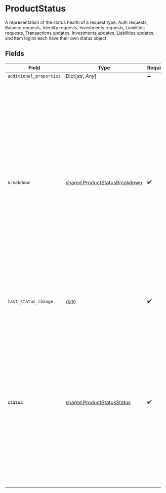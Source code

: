 # ProductStatus

A representation of the status health of a request type. Auth requests, Balance requests, Identity requests, Investments requests, Liabilities requests, Transactions updates, Investments updates, Liabilities updates, and Item logins each have their own status object.


## Fields

| Field                                                                                                                                                                                                                                                                                                                                                                                                                                                                                                                                                                                                           | Type                                                                                                                                                                                                                                                                                                                                                                                                                                                                                                                                                                                                            | Required                                                                                                                                                                                                                                                                                                                                                                                                                                                                                                                                                                                                        | Description                                                                                                                                                                                                                                                                                                                                                                                                                                                                                                                                                                                                     |
| --------------------------------------------------------------------------------------------------------------------------------------------------------------------------------------------------------------------------------------------------------------------------------------------------------------------------------------------------------------------------------------------------------------------------------------------------------------------------------------------------------------------------------------------------------------------------------------------------------------- | --------------------------------------------------------------------------------------------------------------------------------------------------------------------------------------------------------------------------------------------------------------------------------------------------------------------------------------------------------------------------------------------------------------------------------------------------------------------------------------------------------------------------------------------------------------------------------------------------------------- | --------------------------------------------------------------------------------------------------------------------------------------------------------------------------------------------------------------------------------------------------------------------------------------------------------------------------------------------------------------------------------------------------------------------------------------------------------------------------------------------------------------------------------------------------------------------------------------------------------------- | --------------------------------------------------------------------------------------------------------------------------------------------------------------------------------------------------------------------------------------------------------------------------------------------------------------------------------------------------------------------------------------------------------------------------------------------------------------------------------------------------------------------------------------------------------------------------------------------------------------- |
| `additional_properties`                                                                                                                                                                                                                                                                                                                                                                                                                                                                                                                                                                                         | Dict[str, *Any*]                                                                                                                                                                                                                                                                                                                                                                                                                                                                                                                                                                                                | :heavy_minus_sign:                                                                                                                                                                                                                                                                                                                                                                                                                                                                                                                                                                                              | N/A                                                                                                                                                                                                                                                                                                                                                                                                                                                                                                                                                                                                             |
| `breakdown`                                                                                                                                                                                                                                                                                                                                                                                                                                                                                                                                                                                                     | [shared.ProductStatusBreakdown](../../models/shared/productstatusbreakdown.md)                                                                                                                                                                                                                                                                                                                                                                                                                                                                                                                                  | :heavy_check_mark:                                                                                                                                                                                                                                                                                                                                                                                                                                                                                                                                                                                              | A detailed breakdown of the institution's performance for a request type. The values for `success`, `error_plaid`, and `error_institution` sum to 1. The time range used for calculating the breakdown may range from the most recent few minutes to the past six hours. In general, smaller institutions will show status that was calculated over a longer period of time. For Investment updates, which are refreshed less frequently, the period assessed may be 24 hours or more. For more details, see [Institution status details](https://plaid.com/docs/account/activity/#institution-status-details). |
| `last_status_change`                                                                                                                                                                                                                                                                                                                                                                                                                                                                                                                                                                                            | [date](https://docs.python.org/3/library/datetime.html#date-objects)                                                                                                                                                                                                                                                                                                                                                                                                                                                                                                                                            | :heavy_check_mark:                                                                                                                                                                                                                                                                                                                                                                                                                                                                                                                                                                                              | [ISO 8601](https://wikipedia.org/wiki/ISO_8601) formatted timestamp of the last status change for the institution.<br/>                                                                                                                                                                                                                                                                                                                                                                                                                                                                                         |
| ~~`status`~~                                                                                                                                                                                                                                                                                                                                                                                                                                                                                                                                                                                                    | [shared.ProductStatusStatus](../../models/shared/productstatusstatus.md)                                                                                                                                                                                                                                                                                                                                                                                                                                                                                                                                        | :heavy_check_mark:                                                                                                                                                                                                                                                                                                                                                                                                                                                                                                                                                                                              | : warning: ** DEPRECATED **: This will be removed in a future release, please migrate away from it as soon as possible.<br/><br/>This field is deprecated in favor of the `breakdown` object, which provides more granular institution health data.<br/><br/>`HEALTHY`: the majority of requests are successful<br/>`DEGRADED`: only some requests are successful<br/>`DOWN`: all requests are failing                                                                                                                                                                                                          |